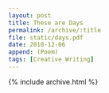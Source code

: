 ```yaml
---
layout: post
title: These are Days
permalink: /archive/:title
file: static/days.pdf
date: 2010-12-06
append: (Poem)
tags: [Creative Writing]
---
```

{% include archive.html %}

